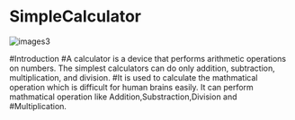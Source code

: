 # SimpleCalculator

![images3](https://user-images.githubusercontent.com/84699135/125451426-d3e196df-76d5-4e75-93da-1dd78bda9cfe.png)

#Introduction
#A calculator is a device that performs arithmetic operations on numbers. The simplest calculators can do only addition, subtraction, multiplication, and division.
#It is used to calculate the  mathmatical operation which is difficult for human brains easily. It can perform mathmatical operation like Addition,Substraction,Division and #Multiplication.

